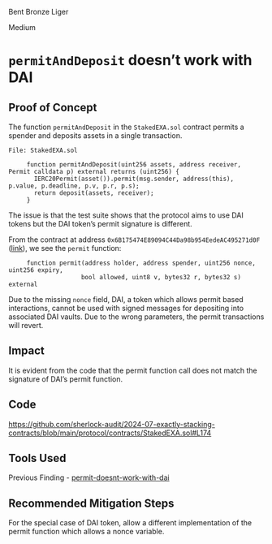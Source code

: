 Bent Bronze Liger

Medium

# `permitAndDeposit` doesn’t work with DAI

## Proof of Concept
The function `permitAndDeposit` in the `StakedEXA.sol` contract permits a spender and deposits assets in a single transaction.
```solidity
File: StakedEXA.sol

     function permitAndDeposit(uint256 assets, address receiver, Permit calldata p) external returns (uint256) {
       IERC20Permit(asset()).permit(msg.sender, address(this), p.value, p.deadline, p.v, p.r, p.s);
       return deposit(assets, receiver);
     }
```
The issue is that the test suite shows that the protocol aims to use DAI tokens but the DAI token’s permit signature is different. 

From the contract at address `0x6B175474E89094C44Da98b954EedeAC495271d0F` ([link](https://etherscan.io/address/0x6B175474E89094C44Da98b954EedeAC495271d0F#code#L171)), we see the `permit` function:
```solidity
     function permit(address holder, address spender, uint256 nonce, uint256 expiry,
                    bool allowed, uint8 v, bytes32 r, bytes32 s) external
```
Due to the missing `nonce` field, DAI, a token which allows permit based interactions, cannot be used with signed messages for depositing into associated DAI vaults. Due to the wrong parameters, the permit transactions will revert.

## Impact
It is evident from the code that the permit function call does not match the signature of DAI’s permit function.

## Code 
https://github.com/sherlock-audit/2024-07-exactly-stacking-contracts/blob/main/protocol/contracts/StakedEXA.sol#L174

## Tools Used
Previous Finding - [permit-doesnt-work-with-dai](https://code4rena.com/reports/2024-03-pooltogether#m-08-permit-doesnt-work-with-dai)

## Recommended Mitigation Steps
For the special case of DAI token, allow a different implementation of the permit function which allows a nonce variable.